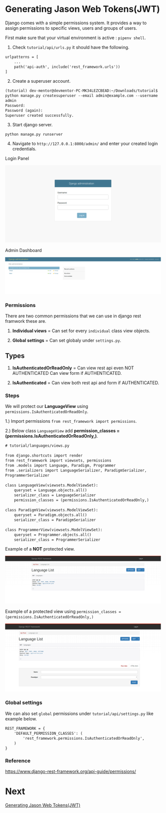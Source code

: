 # Generating Jason Web Tokens(JWT)

Django comes with a simple permissions system. It provides a way to assign permissions to specific views, users and groups of users.

First make sure that your virtual environment is active : `pipenv shell`.

1. Check `tutorial/api/urls.py` it should have the following.

```
urlpatterns = [
    ...
    path('api-auth', include('rest_framework.urls'))
]
```

2. Create a superuser account.

```
(tutorial) dev-mentor@devmentor-PC-MK34LEZCBEAD:~/Downloads/tutorial$ python manage.py createsuperuser --email admin@example.com --username admin
Password: 
Password (again): 
Superuser created successfully.
```

3. Start django server.

```
python manage.py runserver
```

4. Navigate to `http://127.0.0.1:8000/admin/` and enter your created login credentials.

Login Panel

![alt text](admin-login.png)

Admin Dashboard 

![alt text](admin-dashboard.png)



### Permissions

There are two common permissions that we can use in django rest framwork these are. 

1. **Individual views** = Can set for every `individual` class view objects. 

2. **Global settings** = Can set globaly under `settings.py`.


## Types

1. **IsAuthenticatedOrReadOnly** = Can view rest api even NOT AUTHENTICATED Can view form if AUTHENTICATED.

2. **IsAuthenticated** = Can view both rest api and form if AUTHENTICATED.

### Steps

We will protect our **LanguageView** using `permissions.IsAuthenticatedOrReadOnly`.

1.) Import permissions `from rest_framework import permissions`.

2.) Below class `LanguageView` add **permission_classes = (permissions.IsAuthenticatedOrReadOnly,)**.

```
# tutorial/languages/views.py

from django.shortcuts import render
from rest_framework import viewsets, permissions
from .models import Language, Paradigm, Programmer
from .serializers import LanguageSerializer, ParadigmSerializer, ProgrammerSerializer

class LanguageView(viewsets.ModelViewSet):
    queryset = Language.objects.all()
    serializer_class = LanguageSerializer
    permission_classes = (permissions.IsAuthenticatedOrReadOnly,)

class ParadigmView(viewsets.ModelViewSet):
    queryset = Paradigm.objects.all()
    serializer_class = ParadigmSerializer

class ProgrammerView(viewsets.ModelViewSet):
    queryset = Programmer.objects.all()
    serializer_class = ProgrammerSerializer
```

Example of a **NOT** protected view. 

![alt text](auth-protected-view.png)

Example of a protected view using `permission_classes = (permissions.IsAuthenticatedOrReadOnly,)`

![alt text](auth-not-protected-view.png)


### Global settings

We can also set `global` permissions under `tutorial/api/settings.py` like example below.

```
REST_FRAMEWORK = {
    'DEFAULT_PERMISSION_CLASSES': (
        'rest_framework.permissions.IsAuthenticatedOrReadOnly',
    )
}
```

### Reference 

https://www.django-rest-framework.org/api-guide/permissions/

# Next

[Generating Jason Web Tokens(JWT)](https://github.com/boomcamp/django-restframework/tree/step4-jwt)

